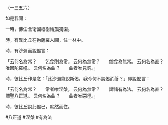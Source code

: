 （一三五六）

如是我聞：

一時，佛住舍衛國祇樹給孤獨園。

時，有異比丘在拘薩羅人間，住一林中。

時，有沙彌而說偈言：

「云何名為常？　　乞食則為常。
云何為無常？　　僧食為無常。
云何名為直？　　唯因陀羅幢。
云何名為曲？　　曲者唯見鉤。」

時，彼比丘作是念：「此沙彌能說斯偈，我今何不說偈而答？」即說偈言：

「云何名為常？　　常者唯涅槃。
云何為無常？　　謂諸有為法。
云何名為直？　　謂聖八正道。
云何名為曲？　　曲者唯惡徑。」

時，彼比丘說此偈已，默然而住。




#八正道
#涅槃
#有為法
